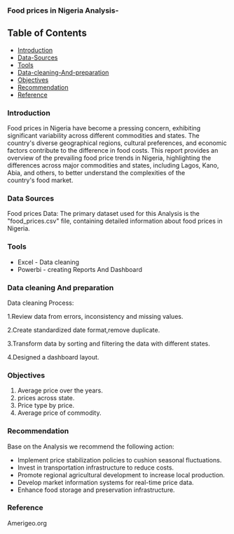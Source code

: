 ### Food prices in Nigeria Analysis-

## Table of Contents 

- [Introduction](#introduction)
- [Data-Sources](#data-sources)
- [Tools](#tools)
- [Data-cleaning-And-preparation](#data-cleaning-and-preparation)
- [Objectives](#objectives)
- [Recommendation](#recommendation)
- [Reference](#reference)

### Introduction

Food prices in Nigeria have become a pressing concern, exhibiting significant variability across different commodities and states. The country's diverse geographical regions, cultural preferences, and economic factors contribute to the difference in food costs.  This report provides an overview of the prevailing food price trends in Nigeria, highlighting the differences across major commodities and states, including Lagos, Kano, Abia, and others, to better understand the complexities of the country's food market.











### Data Sources

Food prices Data: The primary dataset used for this Analysis is the "food_prices.csv" file, containing detailed information about food prices in Nigeria.

### Tools

- Excel - Data cleaning
- Powerbi - creating Reports And Dashboard

### Data cleaning And preparation

Data cleaning Process:

1.Review data from errors, inconsistency and missing values.

2.Create standardized date format,remove duplicate. 

3.Transform data by sorting and filtering the data with different states.

4.Designed a dashboard layout.

### Objectives

1. Average price over the years.
2. prices across state.
3. Price type by price.
4. Average price of commodity.
   
### Recommendation

Base on the Analysis we recommend the following action:

- Implement price stabilization policies to cushion seasonal fluctuations.
- Invest in transportation infrastructure to reduce costs.
-  Promote regional agricultural development to increase local production.
-  Develop market information systems for real-time price data.
-  Enhance food storage and preservation infrastructure.

### Reference

Amerigeo.org




   

   









